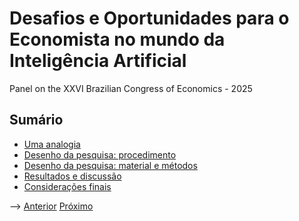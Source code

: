 # Desafios e Oportunidades para o Economista no mundo da Inteligência Artificial

Panel on the XXVI Brazilian Congress of Economics - 2025

## Sumário
<!--
- [Contexto do problema](contexto.md)
- [Problema](problema.md)
- <!-- [Revisão sumária de literatura](revisao.md) -->
- [Uma analogia](modelo.md)
- [Desenho da pesquisa: procedimento](procedimento.md)
- [Desenho da pesquisa: material e métodos](material_metodos.md)
- [Resultados e discussão](resultados.md)
- [Considerações finais](conclusao.md)

-->
[Anterior](../index.md)    [Próximo](contexto.md)








